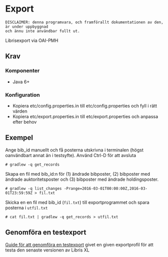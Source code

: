 # Export

    DISCLAIMER: denna programvara, och framförallt dokumentationen av den, är under uppbyggnad
    och ännu inte användbar fullt ut.

Librisexport via OAI-PMH

## Krav

### Komponenter

* Java 6+

### Konfiguration

* Kopiera etc/config.properties.in till etc/config.properties och fyll i rätt värden
* Kopiera etc/export.properties.in till etc/export.properties och anpassa efter behov

## Exempel
Ange bib_id manuellt och få posterna utskrivna i terminalen (högst oanvändbart annat än i testsyfte). Använd Ctrl-D för att avsluta

    # gradlew -q get_records
    
Skapa en fil med bib_id:n för (1) ändrade bibposter, (2) bibposter med ändrade auktoritetsposter och (3) bibposter med ändrade holdingsposter.

    # gradlew -q list_changes -Prange=2016-03-01T00:00:00Z,2016-03-01T23:59:59Z > fil.txt

Skicka en en fil med bib_id (`fil.txt`) till exportprogrammet och spara posterna i `utfil.txt`

    # cat fil.txt | gradlew -q get_records > utfil.txt
    
## Genomföra en testexport
[Guide för att genomföra en testexport](https://github.com/libris/export/blob/master/docs/manuell_export.md) givet en given exportprofil för att testa den senaste versionen av Libris XL